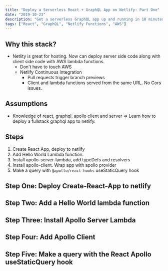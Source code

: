 ```yaml
---
title: "Deploy a Serverless React + GraphQL App on Netlify: Part One"
date: "2019-10-23"
description: "Get a serverless GraphQL app up and running in 10 minutes."
tags: ["React", "GraphQL", "Netlify Functions", "AWS"]
---
```


## Why this stack?

- Netlity is great for hosting. Now can deploy server side code along with client side code with AWS lambda functions.
  - Don't have to touch AWS
  - Netlify Continuous Integration
    - Pull requests trigger branch previews
    - Client and lambda functions served from the same URL. No Cors issues.

## Assumptions

- Knowledge of react, graphql, apollo client and server => Learn how to deploy a fullstack graphql app to netlify.

## Steps

1. Create React App, deploy to netlify
2. Add Hello World Lambda function.
3. Install apollo-server-lambda, add typeDefs and resolvers
4. Install apollo-client. Wrap app with apollo provider
5. Make a query with `@apollo/react-hooks` useStaticQuery hook

## Step One: Deploy Create-React-App to netlify

## Step Two: Add a Hello World lambda function

## Step Three: Install Apollo Server Lambda

## Step Four: Add Apollo Client

## Step Five: Make a query with the React Apollo useStaticQuery hook
